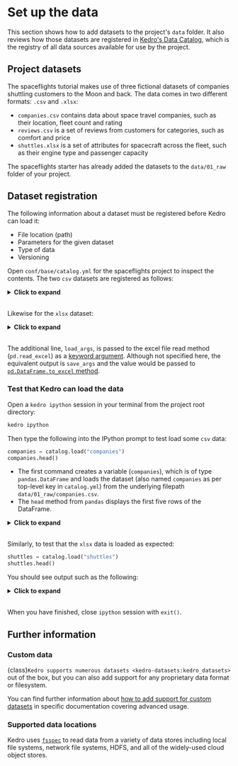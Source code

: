 # Set up the data

This section shows how to add datasets to the project's `data` folder. It also reviews how those datasets are registered in [Kedro's Data Catalog](../data/data_catalog.md), which is the registry of all data sources available for use by the project.

## Project datasets

The spaceflights tutorial makes use of three fictional datasets of companies shuttling customers to the Moon and back. The data comes in two different formats: `.csv` and `.xlsx`:

* `companies.csv` contains data about space travel companies, such as their location, fleet count and rating
* `reviews.csv` is a set of reviews from customers for categories, such as comfort and price
* `shuttles.xlsx` is a set of attributes for spacecraft across the fleet, such as their engine type and passenger capacity

The spaceflights starter has already added the datasets to the `data/01_raw` folder of your project.

## Dataset registration

The following information about a dataset must be registered before Kedro can load it:

* File location (path)
* Parameters for the given dataset
* Type of data
* Versioning

Open `conf/base/catalog.yml` for the spaceflights project to inspect the contents. The two `csv` datasets are registered as follows:

<details>
<summary><b>Click to expand</b></summary>

```yaml
companies:
  type: pandas.CSVDataset
  filepath: data/01_raw/companies.csv

reviews:
  type: pandas.CSVDataset
  filepath: data/01_raw/reviews.csv
```
</details> <br />

Likewise for the `xlsx` dataset:

<details>
<summary><b>Click to expand</b></summary>

```yaml
shuttles:
  type: pandas.ExcelDataset
  filepath: data/01_raw/shuttles.xlsx
  load_args:
    engine: openpyxl # Use modern Excel engine (the default since Kedro 0.18.0)
```
</details> <br />

The additional line, `load_args`, is passed to the excel file read method (`pd.read_excel`) as a [keyword argument](https://pandas.pydata.org/pandas-docs/stable/reference/api/pandas.read_excel.html). Although not specified here, the equivalent output is `save_args` and the value would be passed to [`pd.DataFrame.to_excel` method](https://pandas.pydata.org/pandas-docs/stable/reference/api/pandas.DataFrame.to_excel.html).

### Test that Kedro can load the data

Open a `kedro ipython` session in your terminal from the project root directory:

```bash
kedro ipython
```

Then type the following into the IPython prompt to test load some `csv` data:

```python
companies = catalog.load("companies")
companies.head()
```

* The first command creates a variable (`companies`), which is of type `pandas.DataFrame` and loads the dataset (also named `companies` as per top-level key in `catalog.yml`) from the underlying filepath `data/01_raw/companies.csv`.
* The `head` method from `pandas` displays the first five rows of the DataFrame.

<details>
<summary><b>Click to expand</b></summary>

```
INFO     Loading data from 'companies' (CSVDataset)
Out[1]:
      id company_rating       company_location  total_fleet_count iata_approved
0  35029           100%                   Niue                4.0             f
1  30292            67%               Anguilla                6.0             f
2  19032            67%     Russian Federation                4.0             f
3   8238            91%               Barbados               15.0             t
4  30342            NaN  Sao Tome and Principe                2.0             t

```
</details> <br />

Similarly, to test that the `xlsx` data is loaded as expected:

```python
shuttles = catalog.load("shuttles")
shuttles.head()
```

You should see output such as the following:

<details>
<summary><b>Click to expand</b></summary>

```
INFO     Loading data from 'shuttles' (ExcelDataset)
Out[1]:
      id       shuttle_location shuttle_type engine_type  ... d_check_complete  moon_clearance_complete     price company_id
0  63561                   Niue      Type V5     Quantum  ...                f                        f  $1,325.0      35029
1  36260               Anguilla      Type V5     Quantum  ...                t                        f  $1,780.0      30292
2  57015     Russian Federation      Type V5     Quantum  ...                f                        f  $1,715.0      19032
3  14035               Barbados      Type V5      Plasma  ...                f                        f  $4,770.0       8238
4  10036  Sao Tome and Principe      Type V2      Plasma  ...                f                        f  $2,820.0      30342

```
</details> <br />

When you have finished, close `ipython` session with `exit()`.

## Further information

### Custom data

{class}`Kedro supports numerous datasets <kedro-datasets:kedro_datasets>` out of the box, but you can also add support for any proprietary data format or filesystem.

You can find further information about [how to add support for custom datasets](../data/how_to_create_a_custom_dataset.md) in specific documentation covering advanced usage.

### Supported data locations

Kedro uses [`fsspec`](https://filesystem-spec.readthedocs.io/en/latest/) to read data from a variety of data stores including local file systems, network file systems, HDFS, and all of the widely-used cloud object stores.
